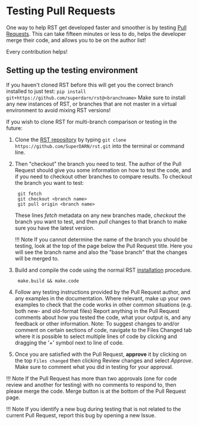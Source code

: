 <!--Copyright (C) 2020 SuperDARN Canada, University of Saskatchewan 
Author(s): Marina Schmidt 
Modifications:

Disclaimer:
-->


# Testing Pull Requests 

One way to help RST get developed faster and smoother is by testing [Pull Requests](https://github.com/SuperDARN/rst/pulls). 
This can take fifteen minutes or less to do, helps the developer merge their code,
and allows you to be on the author list!

Every contribution helps! 

## Setting up the testing environment

If you haven't cloned RST before this will get you the correct branch installed to just test:
`pip install git+https://github.com/superdarn/rst@<branchname>`
Make sure to install any new instances of RST, or branches that are not master in a virtual environment to avoid mixing RST versions! 


If you wish to clone RST for multi-branch comparison or testing in the future: 

1. Clone the [RST repository](https://github.com/SuperDARN/rst.git) by typing 
`git clone https://github.com/SuperDARN/rst.git` into the terminal or command line.

2. Then "checkout" the branch you need to test. The author of the Pull Request should give you some information on how to test the code, and if you need to checkout other branches to compare results. To checkout the branch you want to test:

        git fetch 
        git checkout <branch name>
        git pull origin <branch name>
    These lines *fetch* metadata on any new branches made, *checkout* the branch you want to test, and then *pull* changes to that branch to make sure you have the latest version.
  
    !!! Note 
        If you cannot determine the name of the branch you should be testing, look at the top of the page below the Pull Request title. Here you will see the branch name and also the "base branch" that the changes  will be merged to.

3. Build and compile the code using the normal RST [installation](../user/install.md) procedure.
      
        make.build && make.code

5. Follow any testing instructions provided by the Pull Request author, and any examples in the documentation. Where relevant, make up your own examples to check that the code works in other common situations (e.g. both new- and old-format files)
Report anything in the Pull Request comments about how you tested the code, what your output is, and any feedback or other information.
Note: To suggest changes to and/or comment on certain sections of code, navigate to the Files Changed tab where it is possible to select multiple lines of code by clicking and dragging the '+' symbol next to line of code.
6. Once you are satisfied with the Pull Request, **approve** it by clicking on the top `Files changed` then clicking Review changes and select *Approve*. Make sure to comment what you did in testing for your approval. 

!!! Note
    If the Pull Request has more than two approvals (one for code review and another for testing) with no comments to respond to, then please merge the code. Merge button is at the bottom of the Pull Request page. 
    
!!! Note
    If you identify a new bug during testing that is not related to the current Pull Request, report this bug by opening a new Issue.
